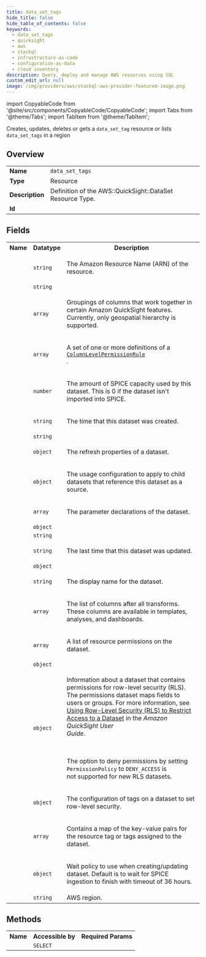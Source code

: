 ```yaml
---
title: data_set_tags
hide_title: false
hide_table_of_contents: false
keywords:
  - data_set_tags
  - quicksight
  - aws
  - stackql
  - infrastructure-as-code
  - configuration-as-data
  - cloud inventory
description: Query, deploy and manage AWS resources using SQL
custom_edit_url: null
image: /img/providers/aws/stackql-aws-provider-featured-image.png
---
```


import CopyableCode from '@site/src/components/CopyableCode/CopyableCode';
import Tabs from '@theme/Tabs';
import TabItem from '@theme/TabItem';

Creates, updates, deletes or gets a <code>data_set_tag</code> resource or lists <code>data_set_tags</code> in a region

## Overview
<table><tbody>
<tr><td><b>Name</b></td><td><code>data_set_tags</code></td></tr>
<tr><td><b>Type</b></td><td>Resource</td></tr>
<tr><td><b>Description</b></td><td>Definition of the AWS::QuickSight::DataSet Resource Type.</td></tr>
<tr><td><b>Id</b></td><td><CopyableCode code="aws.quicksight.data_set_tags" /></td></tr>
</tbody></table>

## Fields
<table><tbody><tr><th>Name</th><th>Datatype</th><th>Description</th></tr><tr><td><CopyableCode code="arn" /></td><td><code>string</code></td><td><p>The Amazon Resource Name (ARN) of the resource.</p></td></tr>
<tr><td><CopyableCode code="aws_account_id" /></td><td><code>string</code></td><td></td></tr>
<tr><td><CopyableCode code="column_groups" /></td><td><code>array</code></td><td><p>Groupings of columns that work together in certain Amazon QuickSight features. Currently, only geospatial hierarchy is supported.</p></td></tr>
<tr><td><CopyableCode code="column_level_permission_rules" /></td><td><code>array</code></td><td><p>A set of one or more definitions of a <code><br /><a href="https://docs.aws.amazon.com/quicksight/latest/APIReference/API_ColumnLevelPermissionRule.html">ColumnLevelPermissionRule</a><br /></code>.</p></td></tr>
<tr><td><CopyableCode code="consumed_spice_capacity_in_bytes" /></td><td><code>number</code></td><td><p>The amount of SPICE capacity used by this dataset. This is 0 if the dataset isn't<br />imported into SPICE.</p></td></tr>
<tr><td><CopyableCode code="created_time" /></td><td><code>string</code></td><td><p>The time that this dataset was created.</p></td></tr>
<tr><td><CopyableCode code="data_set_id" /></td><td><code>string</code></td><td></td></tr>
<tr><td><CopyableCode code="data_set_refresh_properties" /></td><td><code>object</code></td><td><p>The refresh properties of a dataset.</p></td></tr>
<tr><td><CopyableCode code="data_set_usage_configuration" /></td><td><code>object</code></td><td><p>The usage configuration to apply to child datasets that reference this dataset as a source.</p></td></tr>
<tr><td><CopyableCode code="dataset_parameters" /></td><td><code>array</code></td><td><p>The parameter declarations of the dataset.</p></td></tr>
<tr><td><CopyableCode code="field_folders" /></td><td><code>object</code></td><td></td></tr>
<tr><td><CopyableCode code="import_mode" /></td><td><code>string</code></td><td></td></tr>
<tr><td><CopyableCode code="last_updated_time" /></td><td><code>string</code></td><td><p>The last time that this dataset was updated.</p></td></tr>
<tr><td><CopyableCode code="logical_table_map" /></td><td><code>object</code></td><td></td></tr>
<tr><td><CopyableCode code="name" /></td><td><code>string</code></td><td><p>The display name for the dataset.</p></td></tr>
<tr><td><CopyableCode code="output_columns" /></td><td><code>array</code></td><td><p>The list of columns after all transforms. These columns are available in templates,<br />analyses, and dashboards.</p></td></tr>
<tr><td><CopyableCode code="permissions" /></td><td><code>array</code></td><td><p>A list of resource permissions on the dataset.</p></td></tr>
<tr><td><CopyableCode code="physical_table_map" /></td><td><code>object</code></td><td></td></tr>
<tr><td><CopyableCode code="row_level_permission_data_set" /></td><td><code>object</code></td><td><p>Information about a dataset that contains permissions for row-level security (RLS).<br />The permissions dataset maps fields to users or groups. For more information, see<br /><a href="https://docs.aws.amazon.com/quicksight/latest/user/restrict-access-to-a-data-set-using-row-level-security.html">Using Row-Level Security (RLS) to Restrict Access to a Dataset</a> in the <i>Amazon QuickSight User<br />Guide</i>.</p><br /><p>The option to deny permissions by setting <code>PermissionPolicy</code> to <code>DENY_ACCESS</code> is<br />not supported for new RLS datasets.</p></td></tr>
<tr><td><CopyableCode code="row_level_permission_tag_configuration" /></td><td><code>object</code></td><td><p>The configuration of tags on a dataset to set row-level security. </p></td></tr>
<tr><td><CopyableCode code="tags" /></td><td><code>array</code></td><td><p>Contains a map of the key-value pairs for the resource tag or tags assigned to the dataset.</p></td></tr>
<tr><td><CopyableCode code="ingestion_wait_policy" /></td><td><code>object</code></td><td><p>Wait policy to use when creating/updating dataset. Default is to wait for SPICE ingestion to finish with timeout of 36 hours.</p></td></tr>
<tr><td><CopyableCode code="region" /></td><td><code>string</code></td><td>AWS region.</td></tr>
</tbody></table>

## Methods

<table><tbody>
  <tr>
    <th>Name</th>
    <th>Accessible by</th>
    <th>Required Params</th>
  </tr>
  <tr>
    <td><CopyableCode code="view" /></td>
    <td><code>SELECT</code></td>
    <td><CopyableCode code="region" /></td>
  </tr>
</tbody></table>








